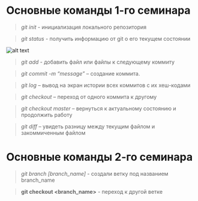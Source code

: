 # Основные команды 1-го семинара #

> *git init* - инициализация локального репозитория

> *git status* - получить информацию от git о его текущем состоянии

![alt text](https://avatars.mds.yandex.net/i?id=bcda46264a107dee9045dafc45ef118015982df2-8232950-images-thumbs&n=13)

> *git add* - добавить файл или файлы к следующему коммиту

> *git commit -m “message”* – создание коммита.

> *git log* – вывод на экран истории всех коммитов с их хеш-кодами

> *git checkout* – переход от одного коммита к другому

> *git checkout master* – вернуться к актуальному состоянию и продолжить работу

> *git diff* – увидеть разницу между текущим файлом и закоммиченным файлом
# Основные команды 2-го семинара

> *git branch [branch_name]* - создали ветку под названием branch_name

> **git checkout <branch_name>** - переход к другой ветке